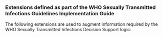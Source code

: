 ### Extensions defined as part of the WHO Sexually Transmitted Infections Guidelines Implementation Guide

The following extensions are used to augment information required by the WHO Sexually Transmitted Infections Decision Support logic:
<!--  {%  include list-simple-extensions.xhtml %} -->
